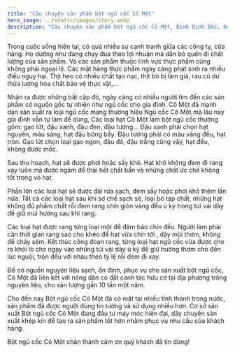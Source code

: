 ```yaml
---
title: "Câu chuyện sản phẩm bột ngũ cốc Cô Một"
hero_image: ../static/images/story.webp
description: "Câu chuyện sản phẩm bột ngũ cốc Cô Một, Bình Định Bắc, huyện Thăng Bình, tỉnh Quảng Nam"
---
```


Trong cuộc sống hiện tại, có quá nhiều sự cạnh tranh giữa các công ty, cửa hàng. Họ dường như đang chạy đua theo lợi nhuận mà dần bỏ quên đi chất lượng của sản phẩm. Và các sản phẩm thuộc lĩnh vực thực phẩm cũng không phải ngoại lệ. Các mặt hàng thực phẩm ngày càng phát sinh ra nhiều điều nguy hại. Thịt heo có nhiều chất tạo nạc, thịt bò bị làm giả, rau củ dư thừa lượng hóa chất bảo vệ thực vật,…

Nhận ra được những bất cập đó, ngày càng có nhiều người tìm đến các sản phẩm có nguồn gốc tự nhiên như ngũ cốc cho gia đình. Cô Một đã mạnh dạn sản xuất ra loại ngũ cốc mang thương hiệu Ngũ cốc Cô Một mà lâu nay gia đình vẫn tự làm để dùng, Các loại hạt Cô Một làm bột ngũ cốc thường gồm: gạo lứt, đậu xanh, đậu đen, đậu tương... Đậu xanh phải chọn hạt nguyên, màu sáng, hạt đậu bóng bẩy. Đậu tương phải có màu vàng đều, hạt tròn. Gạo lứt chọn loại gạo ngon, đậu đỏ, đậu trắng cũng vậy, hạt đều, không được mốc.

Sau thu hoạch, hạt sẽ được phơi hoặc sấy khô. Hạt khô không đem đi rang xay luôn mà được ngâm để thải hết chất bẩn và những chất ức chế không tốt trong vỏ hạt.

Phần lớn các loại hạt sẽ được đãi rửa sạch, đem sấy hoặc phơi khô thêm lần nữa. Tất cả các loại hạt sau khi sơ chế sạch sẽ, loại bỏ tạp chất, những hạt không đủ phẩm chất rồi đem rang chín giòn vàng đều ủ kỷ trong túi vải dày để giữ mùi hương sau khi rang.

Các loại hạt được rang từng loại một để đảm bảo chín đều. Người làm phải căn thời gian rang sao cho khéo để hạt vừa chín tới , dậy mùi thơm, không để cháy sém. Kết thúc công đoạn rang, từng loại hạt ngũ cốc vừa được cho ra khỏi lò cho ngay vào những túi vải dày ủ kỷ để giữ hương thơm cho đến lúc nguội, trộn đều với nhau theo tỷ lệ rồi đem đi xay.

Để có nguồn nguyên liệu sạch, ổn định, phục vụ cho sản xuất bột ngũ cốc, Cô Một đã liên kết với nông dân có đất canh tác hữu cơ tại địa phương trồng nguyên liệu, cho sản lượng gần 10 tấn một năm.

Cho đến nay Bột ngũ cốc Cô Một đã có mặt tại nhiều tỉnh thành trong nước, sản phẩm đã được người dùng tin tưởng và sử dụng nhiều hơn. Cơ sở sản xuất Bột ngủ cốc Cô Một đang đầu tư máy móc hiện đại, dây chuyền sản xuất khép kín để tạo ra sản phẩm tốt hơn nhằm phục vụ nhu cầu của khách hàng.

Bột ngũ cốc Cô Một chân thành cảm ơn quý khách đã tin dùng!